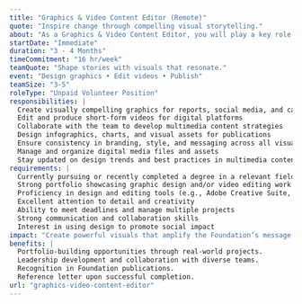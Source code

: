 ```yaml
---
title: "Graphics & Video Content Editor (Remote)"
quote: "Inspire change through compelling visual storytelling."
about: "As a Graphics & Video Content Editor, you will play a key role in creating engaging visual content that amplifies our mission and initiatives. This internship offers a unique opportunity for creative individuals passionate about design, video editing, and digital media to contribute their skills toward meaningful projects. You will gain hands-on experience in producing multimedia content that educates, inspires, and mobilizes audiences."
startDate: "Immediate"
duration: "3 - 4 Months"
timeCommitment: "16 hr/week"
teamQuote: "Shape stories with visuals that resonate."
event: "Design graphics • Edit videos • Publish"
teamSize: "3-5"
roleType: "Unpaid Volunteer Position"
responsibilities: |
  Create visually compelling graphics for reports, social media, and campaigns
  Edit and produce short-form videos for digital platforms
  Collaborate with the team to develop multimedia content strategies
  Design infographics, charts, and visual assets for publications
  Ensure consistency in branding, style, and messaging across all visuals
  Manage and organize digital media files and assets
  Stay updated on design trends and best practices in multimedia content
requirements: |
  Currently pursuing or recently completed a degree in a relevant field (e.g., Graphic Design, Multimedia, Communications, Digital Media)
  Strong portfolio showcasing graphic design and/or video editing work
  Proficiency in design and editing tools (e.g., Adobe Creative Suite, Canva, Final Cut Pro)
  Excellent attention to detail and creativity
  Ability to meet deadlines and manage multiple projects
  Strong communication and collaboration skills
  Interest in using design to promote social impact
impact: "Create powerful visuals that amplify the Foundation’s message and inspire community action."
benefits: |
  Portfolio-building opportunities through real-world projects.
  Leadership development and collaboration with diverse teams.
  Recognition in Foundation publications.
  Reference letter upon successful completion.
url: "graphics-video-content-editor"
---
```

